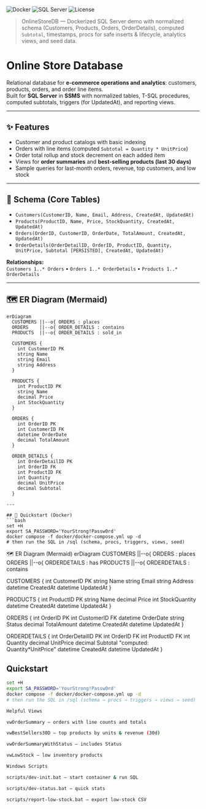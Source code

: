 <p align="left">
  <img alt="Docker" src="https://img.shields.io/badge/Docker-ready-2496ED?logo=docker&logoColor=white">
  <img alt="SQL Server" src="https://img.shields.io/badge/SQL%20Server-2022-CC2927?logo=microsoft%20sql%20server&logoColor=white">
  <img alt="License" src="https://img.shields.io/badge/License-MIT-green">
</p>

> OnlineStoreDB — Dockerized SQL Server demo with normalized schema (Customers, Products, Orders, OrderDetails), computed `Subtotal`, timestamps, procs for safe inserts & lifecycle, analytics views, and seed data.
# Online Store Database

Relational database for **e-commerce operations and analytics**: customers, products, orders, and order line items.  
Built for **SQL Server** in **SSMS** with normalized tables, T-SQL procedures, computed subtotals, triggers (for UpdatedAt), and reporting views.

---

## ✨ Features
- Customer and product catalogs with basic indexing
- Orders with line items (computed `Subtotal = Quantity * UnitPrice`)
- Order total rollup and stock decrement on each added item
- Views for **order summaries** and **best-selling products (last 30 days)**
- Sample queries for last-month orders, revenue, top customers, and low stock

---

## 🧱 Schema (Core Tables)

- `Customers(CustomerID, Name, Email, Address, CreatedAt, UpdatedAt)`
- `Products(ProductID, Name, Price, StockQuantity, CreatedAt, UpdatedAt)`
- `Orders(OrderID, CustomerID, OrderDate, TotalAmount, CreatedAt, UpdatedAt)`
- `OrderDetails(OrderDetailID, OrderID, ProductID, Quantity, UnitPrice, Subtotal [PERSISTED], CreatedAt, UpdatedAt)`

**Relationships:**  
`Customers 1..* Orders` • `Orders 1..* OrderDetails` • `Products 1..* OrderDetails`

---

## 🗺️ ER Diagram (Mermaid)

```mermaid
erDiagram
  CUSTOMERS ||--o{ ORDERS : places
  ORDERS    ||--o{ ORDER_DETAILS : contains
  PRODUCTS  ||--o{ ORDER_DETAILS : sold_in

  CUSTOMERS {
    int CustomerID PK
    string Name
    string Email
    string Address
  }

  PRODUCTS {
    int ProductID PK
    string Name
    decimal Price
    int StockQuantity
  }

  ORDERS {
    int OrderID PK
    int CustomerID FK
    datetime OrderDate
    decimal TotalAmount
  }

  ORDER_DETAILS {
    int OrderDetailID PK
    int OrderID FK
    int ProductID FK
    int Quantity
    decimal UnitPrice
    decimal Subtotal
  }

---

## 🧪 Quickstart (Docker)
```bash
set +H
export SA_PASSWORD='YourStrong!Passw0rd'
docker compose -f docker/docker-compose.yml up -d
# then run the SQL in /sql (schema, procs, triggers, views, seed)

```
🗺️ ER Diagram (Mermaid)
erDiagram
  CUSTOMERS ||--o{ ORDERS : places
  ORDERS ||--o{ ORDERDETAILS : has
  PRODUCTS ||--o{ ORDERDETAILS : contains

  CUSTOMERS {
    int CustomerID PK
    string Name
    string Email
    string Address
    datetime CreatedAt
    datetime UpdatedAt
  }

  PRODUCTS {
    int ProductID PK
    string Name
    decimal Price
    int StockQuantity
    datetime CreatedAt
    datetime UpdatedAt
  }

  ORDERS {
    int OrderID PK
    int CustomerID FK
    datetime OrderDate
    string Status
    decimal TotalAmount
    datetime CreatedAt
    datetime UpdatedAt
  }

  ORDERDETAILS {
    int OrderDetailID PK
    int OrderID FK
    int ProductID FK
    int Quantity
    decimal UnitPrice
    decimal Subtotal "computed: Quantity*UnitPrice"
    datetime CreatedAt
    datetime UpdatedAt
  }


## Quickstart
```bash
set +H
export SA_PASSWORD='YourStrong!Passw0rd'
docker compose -f docker/docker-compose.yml up -d
# then run the SQL in /sql (schema → procs → triggers → views → seed)

Helpful Views

vwOrderSummary — orders with line counts and totals

vwBestSellers30D — top products by units & revenue (30d)

vwOrderSummaryWithStatus — includes Status

vwLowStock — low inventory products

Windows Scripts

scripts/dev-init.bat — start container & run SQL

scripts/dev-status.bat — quick stats

scripts/report-low-stock.bat — export low-stock CSV
